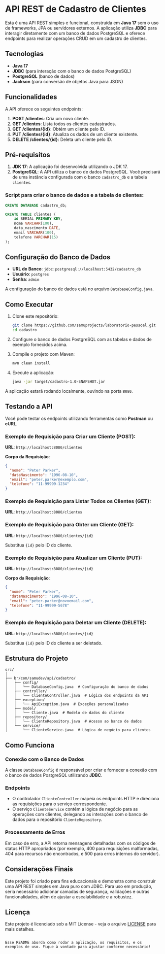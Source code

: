 # API REST de Cadastro de Clientes

Esta é uma API REST simples e funcional, construída em **Java 17** sem o uso de frameworks, JPA ou servidores externos. A aplicação utiliza **JDBC** para interagir diretamente com um banco de dados PostgreSQL e oferece endpoints para realizar operações CRUD em um cadastro de clientes.

## Tecnologias

- **Java 17**
- **JDBC** (para interação com o banco de dados PostgreSQL)
- **PostgreSQL** (banco de dados)
- **Jackson** (para conversão de objetos Java para JSON)

## Funcionalidades

A API oferece os seguintes endpoints:

1. **POST /clientes**: Cria um novo cliente.
2. **GET /clientes**: Lista todos os clientes cadastrados.
3. **GET /clientes/{id}**: Obtém um cliente pelo ID.
4. **PUT /clientes/{id}**: Atualiza os dados de um cliente existente.
5. **DELETE /clientes/{id}**: Deleta um cliente pelo ID.

## Pré-requisitos

1. **JDK 17**: A aplicação foi desenvolvida utilizando o JDK 17.
2. **PostgreSQL**: A API utiliza o banco de dados PostgreSQL. Você precisará de uma instância configurada com o banco `cadastro_db` e a tabela `clientes`.

### Script para criar o banco de dados e a tabela de clientes:

```sql
CREATE DATABASE cadastro_db;

CREATE TABLE clientes (
    id SERIAL PRIMARY KEY,
    nome VARCHAR(100),
    data_nascimento DATE,
    email VARCHAR(100),
    telefone VARCHAR(15)
);
```

## Configuração do Banco de Dados

- **URL do Banco**: `jdbc:postgresql://localhost:5432/cadastro_db`
- **Usuário**: `postgres`
- **Senha**: `admin`

A configuração do banco de dados está no arquivo `DatabaseConfig.java`.

## Como Executar

1. Clone este repositório:
   ```bash
   git clone https://github.com/samuprojects/laboratorio-pessoal.git
   cd cadastro
   ```

2. Configure o banco de dados PostgreSQL com as tabelas e dados de exemplo fornecidos acima.

3. Compile o projeto com Maven:
   ```bash
   mvn clean install
   ```

4. Execute a aplicação:
   ```bash
   java -jar target/cadastro-1.0-SNAPSHOT.jar
   ```

A aplicação estará rodando localmente, ouvindo na porta `8080`.

## Testando a API

Você pode testar os endpoints utilizando ferramentas como **Postman** ou **cURL**.

### Exemplo de Requisição para Criar um Cliente (POST):

**URL**: `http://localhost:8080/clientes`

**Corpo da Requisição**:
```json
{
  "nome": "Peter Parker",
  "dataNascimento": "1996-08-10",
  "email": "peter.parker@exemplo.com",
  "telefone": "11-99999-1234"
}
```

### Exemplo de Requisição para Listar Todos os Clientes (GET):

**URL**: `http://localhost:8080/clientes`

### Exemplo de Requisição para Obter um Cliente (GET):

**URL**: `http://localhost:8080/clientes/{id}`

Substitua `{id}` pelo ID do cliente.

### Exemplo de Requisição para Atualizar um Cliente (PUT):

**URL**: `http://localhost:8080/clientes/{id}`

**Corpo da Requisição**:
```json
{
  "nome": "Peter Parker",
  "dataNascimento": "1996-08-10",
  "email": "peter.parker@novoemail.com",
  "telefone": "11-99999-5678"
}
```

### Exemplo de Requisição para Deletar um Cliente (DELETE):

**URL**: `http://localhost:8080/clientes/{id}`

Substitua `{id}` pelo ID do cliente a ser deletado.

## Estrutura do Projeto

```
src/
│
├── br/com/samudev/api/cadastro/
│   ├── config/
│   │   └── DatabaseConfig.java  # Configuração do banco de dados
│   ├── controller/
│   │   └── ClienteController.java  # Lógica dos endpoints da API
│   ├── exception/
│   │   └── ApiException.java  # Exceções personalizadas
│   ├── model/
│   │   └── Cliente.java  # Modelo de dados do cliente
│   ├── repository/
│   │   └── ClienteRepository.java  # Acesso ao banco de dados
│   └── service/
│       └── ClienteService.java  # Lógica de negócio para clientes
```

## Como Funciona

### Conexão com o Banco de Dados
A classe `DatabaseConfig` é responsável por criar e fornecer a conexão com o banco de dados PostgreSQL utilizando **JDBC**.

### Endpoints
- O controlador `ClienteController` mapeia os endpoints HTTP e direciona as requisições para o serviço correspondente.
- O serviço `ClienteService` contém a lógica de negócio para as operações com clientes, delegando as interações com o banco de dados para o repositório `ClienteRepository`.

### Processamento de Erros
Em caso de erro, a API retorna mensagens detalhadas com os códigos de status HTTP apropriados (por exemplo, 400 para requisições malformadas, 404 para recursos não encontrados, e 500 para erros internos do servidor).

## Considerações Finais

Este projeto foi criado para fins educacionais e demonstra como construir uma API REST simples em Java puro com JDBC. Para uso em produção, seria necessário adicionar camadas de segurança, validações e outras funcionalidades, além de ajustar a escalabilidade e a robustez.

## Licença

Este projeto é licenciado sob a MIT License - veja o arquivo [LICENSE](LICENSE) para mais detalhes.

```

Esse README aborda como rodar a aplicação, os requisitos, e os exemplos de uso. Fique à vontade para ajustar conforme necessário!
